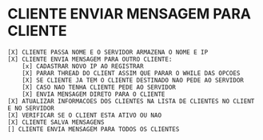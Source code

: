 # CLIENTE ENVIAR MENSAGEM PARA CLIENTE
    [X] CLIENTE PASSA NOME E O SERVIDOR ARMAZENA O NOME E IP
    [X] CLIENTE ENVIA MENSAGEM PARA OUTRO CLIENTE:
        [x] CADASTRAR NOVO IP AO REGISTRAR
        [X] PARAR THREAD DO CLIENT ASSIM QUE PARAR O WHILE DAS OPCOES
        [X] SE CLIENTE JA TEM O CLIENTE DESTINADO NAO PEDE AO SERVIDOR
        [X] CASO NAO TENHA CLIENTE PEDE AO SERVIDOR
        [X] ENVIA MENSAGEM DIRETO PARA O CLIENTE
    [X] ATUALIZAR INFORMACOES DOS CLIENTES NA LISTA DE CLIENTES NO CLIENT E NO SERVIDOR
    [X] VERIFICAR SE O CLIENT ESTA ATIVO OU NAO
    [X] CLIENTE SALVA MENSAGENS
    [] CLIENTE ENVIA MENSAGEM PARA TODOS OS CLIENTES
